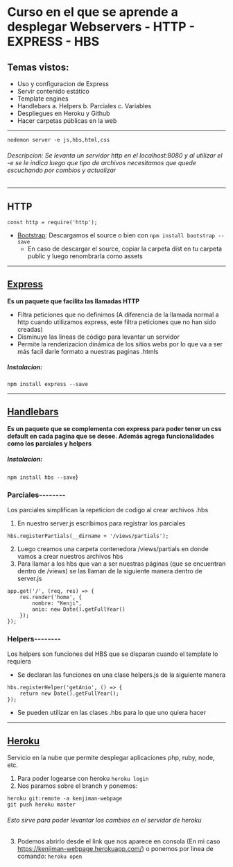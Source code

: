 # Curso en el que se aprende a desplegar Webservers - HTTP - EXPRESS - HBS


## Temas vistos:

* Uso y configuracion de Express
* Servir contenido estático
* Template engines
* Handlebars
  a. Helpers
  b. Parciales
  c. Variables
* Despliegues en Heroku y Github
* Hacer carpetas públicas en la web

-----------------------------------------------------------------------------

```
nodemon server -e js,hbs,html,css
```
###### Descripcion: Se levanta un servidor http en el localhost:8080 y al utilizar el -e se le indica luego que tipo de archivos necesitamos que quede escuchando por cambios y actualizar

-----------------------------------------------------------------------------

## HTTP

```const http = require('http');```

- [Bootstrap](https://getbootstrap.com/docs/4.3/getting-started/download/): Descargamos el source o bien con ```npm install bootstrap --save```
    - En caso de descargar el source, copiar la carpeta dist en tu carpeta public y luego renombrarla como assets
    
-----------------------------------------------------------------------------

## [Express](https://www.npmjs.com/package/express)
<b>Es un paquete que facilita las llamadas HTTP</b>

- Filtra peticiones que no definimos (A diferencia de la llamada normal a http cuando utilizamos express, este filtra peticiones que no han sido creadas)
- Disminuye las lineas de código para levantar un servidor
- Permite la renderizacion dinámica de los sitios webs por lo que va a ser más facil darle formato a nuestras paginas .htmls

##### Instalacion:
```
npm install express --save
```

-----------------------------------------------------------------------------

## [Handlebars](https://www.npmjs.com/package/hbs)
<b>Es un paquete que se complementa con express para poder tener un css default en cada pagina que se desee. Además agrega funcionalidades como los parciales y helpers</b>

##### Instalacion:
```npm install hbs --save```}

### Parciales--------
<p>Los parciales simplifican la repeticion de codigo al crear archivos .hbs</p>

1. En nuestro server.js escribimos para registrar los parciales
```
hbs.registerPartials(__dirname + '/views/partials');
```
2. Luego creamos una carpeta contenedora /views/partials en donde vamos a crear nuestros archivos hbs
3. Para llamar a los hbs que van a ser nuestras páginas (que se encuentran dentro de /views) se las llaman de la siguiente manera dentro de server.js
```
app.get('/', (req, res) => {
    res.render('home', {
        nombre: "Kenji",
        anio: new Date().getFullYear()
    }); 
});
```

### Helpers--------
<p>Los helpers son funciones del HBS que se disparan cuando el template lo requiera</p>

- Se declaran las funciones en una clase helpers.js de la siguiente manera
```
hbs.registerHelper('getAnio', () => {
    return new Date().getFullYear();
});
```
- Se pueden utilizar en las clases .hbs para lo que uno quiera hacer

-----------------------------------------------------------------------------
## [Heroku](https://dashboard.heroku.com/)
<p>Servicio en la nube que permite desplegar aplicaciones php, ruby, node, etc.</p>

1. Para poder logearse con heroku
```heroku login```
2. Nos paramos sobre el branch y ponemos:
```
heroku git:remote -a kenjiman-webpage
git push heroku master
```
###### Esto sirve para poder levantar los cambios en el servidor de heroku
3. Podemos abrirlo desde el link que nos aparece en consola (En mi caso https://kenjiman-webpage.herokuapp.com/) o ponemos por linea de comando:
```heroku open```

